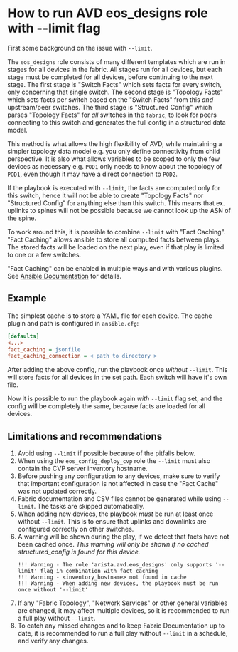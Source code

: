 # How to run AVD eos_designs role with --limit flag

First some background on the issue with `--limit`.

The `eos_designs` role consists of many different templates which are run in stages for all devices in the fabric.
All stages run for all devices, but each stage must be completed for all devices, before continuing to the next stage.
The first stage is "Switch Facts" which sets facts for every switch, only concerning that single switch.
The second stage is "Topology Facts" which sets facts per switch based on the "Switch Facts" from this _and_ upstream/peer switches.
The third stage is "Structured Config" which parses "Topology Facts" for _all_ switches in the `fabric`, to look for peers connecting to this switch and generates the full config in a structured data model.

This method is what allows the high flexibility of AVD, while maintaining a simpler topology data model e.g. you only define connectivity from child perspective.
It is also what allows variables to be scoped to only the few devices as necessary e.g. `POD1` only needs to know about the topology of `POD1`, even though it may have a direct connection to `POD2`.

If the playbook is executed with `--limit`, the facts are computed only for this switch, hence it will not be able to create "Topology Facts" nor "Structured Config" for anything else than this switch.
This means that ex. uplinks to spines will not be possible because we cannot look up the ASN of the spine.

To work around this, it is possible to combine `--limit` with "Fact Caching". "Fact Caching" allows ansible to store all computed facts between plays.
The stored facts will be loaded on the next play, even if that play is limited to one or a few switches.

"Fact Caching" can be enabled in multiple ways and with various plugins. See [Ansible Documentation](https://docs.ansible.com/ansible/latest/plugins/cache.html) for details.

## Example

The simplest cache is to store a YAML file for each device. The cache plugin and path is configured in `ansible.cfg`:
```ini
[defaults]
<...>
fact_caching = jsonfile
fact_caching_connection = < path to directory >
```

After adding the above config, run the playbook once _without_ `--limit`. This will store facts for all devices in the set path. Each switch will have it's own file.

Now it is possible to run the playbook again _with_ `--limit` flag set, and the config will be completely the same, because facts are loaded for all devices.

## Limitations and recommendations

1. Avoid using `--limit` if possible because of the pitfalls below.
1. When using the `eos_config_deploy_cvp` role the `--limit` must also contain the CVP server inventory hostname.
1. Before pushing any configuration to any devices, make sure to verify that important configuration is not affected in case the "Fact Cache" was not updated correctly.
1. Fabric documentation and CSV files cannot be generated while using `--limit`. The tasks are skipped automatically.
1. When adding new devices, the playbook _must_ be run at least once without `--limit`. This is to ensure that uplinks and downlinks are configured correctly on other switches.
1. A warning will be shown during the play, if we detect that facts have not been cached once. _This warning will only be shown if no cached structured_config is found for this device._
   ```cli
   !!! Warning - The role 'arista.avd.eos_designs' only supports '--limit' flag in combination with fact caching
   !!! Warning - <inventory_hostname> not found in cache
   !!! Warning - When adding new devices, the playbook must be run once without '--limit'
   ```
1. If any "Fabric Topology", "Network Services" or other general variables are changed, it may affect multiple devices, so it is recommended to run a full play without `--limit`.
1. To catch any missed changes and to keep Fabric Documentation up to date, it is recommended to run a full play without `--limit` in a schedule, and verify any changes.
